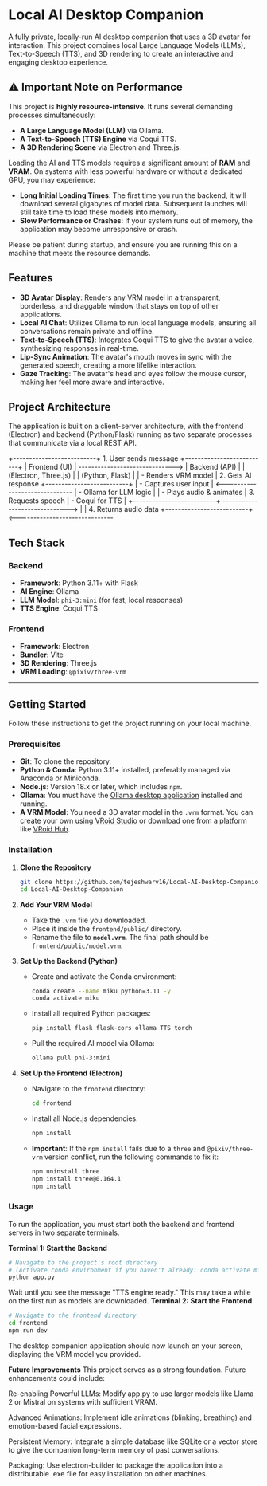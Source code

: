 # Local AI Desktop Companion

A fully private, locally-run AI desktop companion that uses a 3D avatar for interaction. This project combines local Large Language Models (LLMs), Text-to-Speech (TTS), and 3D rendering to create an interactive and engaging desktop experience.

## ⚠️ Important Note on Performance

This project is **highly resource-intensive**. It runs several demanding processes simultaneously:
* **A Large Language Model (LLM)** via Ollama.
* **A Text-to-Speech (TTS) Engine** via Coqui TTS.
* **A 3D Rendering Scene** via Electron and Three.js.

Loading the AI and TTS models requires a significant amount of **RAM** and **VRAM**. On systems with less powerful hardware or without a dedicated GPU, you may experience:
* **Long Initial Loading Times**: The first time you run the backend, it will download several gigabytes of model data. Subsequent launches will still take time to load these models into memory.
* **Slow Performance or Crashes**: If your system runs out of memory, the application may become unresponsive or crash.

Please be patient during startup, and ensure you are running this on a machine that meets the resource demands.

## Features

* **3D Avatar Display**: Renders any VRM model in a transparent, borderless, and draggable window that stays on top of other applications.
* **Local AI Chat**: Utilizes Ollama to run local language models, ensuring all conversations remain private and offline.
* **Text-to-Speech (TTS)**: Integrates Coqui TTS to give the avatar a voice, synthesizing responses in real-time.
* **Lip-Sync Animation**: The avatar's mouth moves in sync with the generated speech, creating a more lifelike interaction.
* **Gaze Tracking**: The avatar's head and eyes follow the mouse cursor, making her feel more aware and interactive.

## Project Architecture

The application is built on a client-server architecture, with the frontend (Electron) and backend (Python/Flask) running as two separate processes that communicate via a local REST API.

+--------------------------+      1. User sends message      +--------------------------+
|      Frontend (UI)       | ------------------------------> |      Backend (API)       |
| (Electron, Three.js)     |                                 |   (Python, Flask)        |
| - Renders VRM model      |      2. Gets AI response       +--------------------------+
| - Captures user input    | <------------------------------ | - Ollama for LLM logic   |
| - Plays audio & animates |      3. Requests speech         | - Coqui for TTS          |
+--------------------------+ ------------------------------> |                          |
4. Returns audio data      +--------------------------+
<------------------------------

## Tech Stack

### Backend
* **Framework**: Python 3.11+ with Flask
* **AI Engine**: Ollama
* **LLM Model**: `phi-3:mini` (for fast, local responses)
* **TTS Engine**: Coqui TTS

### Frontend
* **Framework**: Electron
* **Bundler**: Vite
* **3D Rendering**: Three.js
* **VRM Loading**: `@pixiv/three-vrm`

---

## Getting Started

Follow these instructions to get the project running on your local machine.

### Prerequisites

* **Git**: To clone the repository.
* **Python & Conda**: Python 3.11+ installed, preferably managed via Anaconda or Miniconda.
* **Node.js**: Version 18.x or later, which includes `npm`.
* **Ollama**: You must have the [Ollama desktop application](https://ollama.com/) installed and running.
* **A VRM Model**: You need a 3D avatar model in the `.vrm` format. You can create your own using [VRoid Studio](https://vroid.com/en/studio) or download one from a platform like [VRoid Hub](https://hub.vroid.com/).

### Installation

1.  **Clone the Repository**
    ```bash
    git clone https://github.com/tejeshwarv16/Local-AI-Desktop-Companion.git
    cd Local-AI-Desktop-Companion
    ```

2.  **Add Your VRM Model**
    * Take the `.vrm` file you downloaded.
    * Place it inside the `frontend/public/` directory.
    * Rename the file to **`model.vrm`**. The final path should be `frontend/public/model.vrm`.

3.  **Set Up the Backend (Python)**
    * Create and activate the Conda environment:
        ```bash
        conda create --name miku python=3.11 -y
        conda activate miku
        ```
    * Install all required Python packages:
        ```bash
        pip install flask flask-cors ollama TTS torch
        ```
    * Pull the required AI model via Ollama:
        ```bash
        ollama pull phi-3:mini
        ```

4.  **Set Up the Frontend (Electron)**
    * Navigate to the `frontend` directory:
        ```bash
        cd frontend
        ```
    * Install all Node.js dependencies:
        ```bash
        npm install
        ```
    * **Important**: If the `npm install` fails due to a `three` and `@pixiv/three-vrm` version conflict, run the following commands to fix it:
        ```bash
        npm uninstall three
        npm install three@0.164.1
        npm install
        ```

### Usage

To run the application, you must start both the backend and frontend servers in two separate terminals.

**Terminal 1: Start the Backend**
```bash
# Navigate to the project's root directory
# (Activate conda environment if you haven't already: conda activate miku)
python app.py
```
Wait until you see the message "TTS engine ready." This may take a while on the first run as models are downloaded.
**Terminal 2: Start the Frontend**
```bash
# Navigate to the frontend directory
cd frontend
npm run dev
```
The desktop companion application should now launch on your screen, displaying the VRM model you provided.

**Future Improvements**
This project serves as a strong foundation. Future enhancements could include:

Re-enabling Powerful LLMs: Modify app.py to use larger models like Llama 2 or Mistral on systems with sufficient VRAM.

Advanced Animations: Implement idle animations (blinking, breathing) and emotion-based facial expressions.

Persistent Memory: Integrate a simple database like SQLite or a vector store to give the companion long-term memory of past conversations.

Packaging: Use electron-builder to package the application into a distributable .exe file for easy installation on other machines.
